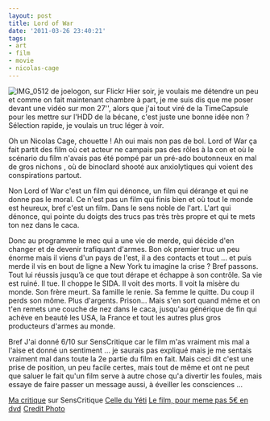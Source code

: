 ```yaml
---
layout: post
title: Lord of War
date: '2011-03-26 23:40:21'
tags:
- art
- film
- movie
- nicolas-cage
---
```


<p><img src="http://farm4.static.flickr.com/3093/3162604842_0587c590db.jpg" alt="IMG_0512 de joelogon, sur Flickr" />
Hier soir, je voulais me détendre un peu et comme on fait maintenant chambre à part, je me suis dis que me poser devant une vidéo sur mon 27'', alors que j'ai tout viré de la TimeCapsule pour les mettre sur l'HDD de la bécane, c'est juste une bonne idée non ? Sélection rapide, je voulais un truc léger à voir.</p>

Oh un Nicolas Cage, chouette ! Ah oui mais non pas de bol. Lord of War ça fait partit des film où cet acteur ne campais pas des rôles à la con et où le scénario du film n'avais pas été pompé par un pré-ado boutonneux en mal de gros nichons , où de binoclard shooté aux anxiolytiques qui voient des conspirations partout.

Non Lord of War c'est un film qui dénonce, un film qui dérange et qui ne donne pas le moral. Ce n'est pas un film qui finis bien et où tout le monde est heureux, bref c'est un film. Dans le sens noble de l'art. L'art qui dénonce, qui pointe du doigts des trucs pas très très propre et qui te mets ton nez dans le caca.

Donc au programme le mec qui a une vie de merde, qui décide d'en changer et de devenir trafiquant d'armes. Bon ok premier truc un peu énorme mais il viens d'un pays de l'est, il a des contacts et tout ... et puis merde il vis en bout de ligne a New York tu imagine la crise ? Bref passons. Tout lui réussis jusqu’à ce que tout dérape et échappe à son contrôle. Sa vie est ruiné. Il tue. Il choppe le SIDA. Il voit des morts. Il voit la misère du monde. Son frère meurt. Sa famille le renie. Sa femme le quitte. Du coup il perds son môme. Plus d'argents. Prison... Mais s'en sort quand même et on t'en remets une couche de nez dans le caca, jusqu'au générique de fin qui achève en beauté les USA, la France et tout les autres plus gros producteurs d'armes au monde.

Bref J'ai donné 6/10 sur SensCritique car le film m'as vraiment mis mal a l'aise et donné un sentiment ... je saurais pas expliqué mais je me sentais vraiment mal dans toute la 2e partie du film en fait. Mais ceci dit c'est une prise de position, un peu facile certes, mais tout de même et ont ne peut que saluer le fait qu'un film serve à autre chose qu'a divertir les foules, mais essaye de faire passer un message aussi, à éveiller les consciences ...

<p><a href="http://www.senscritique.com/film/lord-of-war/5881229937006982/critique/clawfire/">Ma critique</a> sur SensCritique
<a href="http://www.senscritique.com/film/lord-of-war/5881229937006982/critique/leyeti/">Celle du Yéti</a>
<a href="http://www.amazon.fr/gp/product/B000QEDXE0/ref=as_li_ss_tl?ie=UTF8&tag=clasblo-21&linkCode=as2&camp=1642&creative=19458&creativeASIN=B000QEDXE0">Le film, pour meme pas 5€ en dvd</a><img src="https://www.assoc-amazon.fr/e/ir?t=&l=as2&o=8&a=B000QEDXE0" width="1" height="1" border="0" alt="" style="border:none !important; margin:0px !important;" />
<a href="http://www.flickr.com/photos/joelogon/3162604842/">Credit Photo</a></p>
